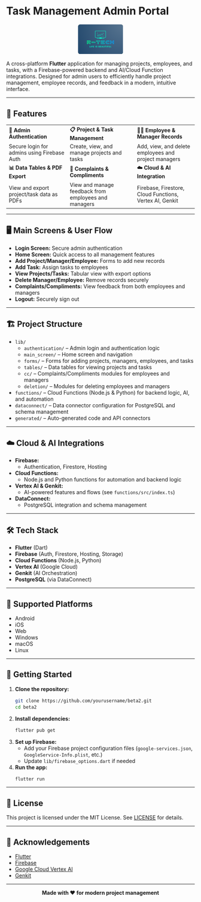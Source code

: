 # Task Management Admin Portal

<p align="center">
  <img src="images/logo.png" alt="Logo" width="120" />
</p>

A cross-platform **Flutter** application for managing projects, employees, and tasks, with a Firebase-powered backend and AI/Cloud Function integrations. Designed for admin users to efficiently handle project management, employee records, and feedback in a modern, intuitive interface.

---

## 🚀 Features

<div align="center">

<table>
  <tr>
    <td><b>👤 Admin Authentication</b></td>
    <td><b>📋 Project & Task Management</b></td>
    <td><b>🧑‍💼 Employee & Manager Records</b></td>
  </tr>
  <tr>
    <td>Secure login for admins using Firebase Auth</td>
    <td>Create, view, and manage projects and tasks</td>
    <td>Add, view, and delete employees and project managers</td>
  </tr>
  <tr>
    <td><b>📊 Data Tables & PDF Export</b></td>
    <td><b>💬 Complaints & Compliments</b></td>
    <td><b>☁️ Cloud & AI Integration</b></td>
  </tr>
  <tr>
    <td>View and export project/task data as PDFs</td>
    <td>View and manage feedback from employees and managers</td>
    <td>Firebase, Firestore, Cloud Functions, Vertex AI, Genkit</td>
  </tr>
</table>

</div>

---

## 🖥️ Main Screens & User Flow

- **Login Screen:** Secure admin authentication
- **Home Screen:** Quick access to all management features
- **Add Project/Manager/Employee:** Forms to add new records
- **Add Task:** Assign tasks to employees
- **View Projects/Tasks:** Tabular view with export options
- **Delete Manager/Employee:** Remove records securely
- **Complaints/Compliments:** View feedback from both employees and managers
- **Logout:** Securely sign out

---

## 🏗️ Project Structure

- `lib/`
    - `authentication/` – Admin login and authentication logic
    - `main_screen/` – Home screen and navigation
    - `forms/` – Forms for adding projects, managers, employees, and tasks
    - `tables/` – Data tables for viewing projects and tasks
    - `cc/` – Complaints/Compliments modules for employees and managers
    - `deletion/` – Modules for deleting employees and managers
- `functions/` – Cloud Functions (Node.js & Python) for backend logic, AI, and automation
- `dataconnect/` – Data connector configuration for PostgreSQL and schema management
- `generated/` – Auto-generated code and API connectors

---

## ☁️ Cloud & AI Integrations

- **Firebase:**
    - Authentication, Firestore, Hosting
- **Cloud Functions:**
    - Node.js and Python functions for automation and backend logic
- **Vertex AI & Genkit:**
    - AI-powered features and flows (see `functions/src/index.ts`)
- **DataConnect:**
    - PostgreSQL integration and schema management

---

## 🛠️ Tech Stack

- **Flutter** (Dart)
- **Firebase** (Auth, Firestore, Hosting, Storage)
- **Cloud Functions** (Node.js, Python)
- **Vertex AI** (Google Cloud)
- **Genkit** (AI Orchestration)
- **PostgreSQL** (via DataConnect)

---

## 📱 Supported Platforms

- Android
- iOS
- Web
- Windows
- macOS
- Linux

---

## 🏁 Getting Started

1. **Clone the repository:**
   ```bash
   git clone https://github.com/yourusername/beta2.git
   cd beta2
   ```
2. **Install dependencies:**
   ```bash
   flutter pub get
   ```
3. **Set up Firebase:**
    - Add your Firebase project configuration files (`google-services.json`, `GoogleService-Info.plist`, etc.)
    - Update `lib/firebase_options.dart` if needed
4. **Run the app:**
   ```bash
   flutter run
   ```

---

## 📄 License

This project is licensed under the MIT License. See [LICENSE](LICENSE) for details.

---

## 🙏 Acknowledgements

- [Flutter](https://flutter.dev/)
- [Firebase](https://firebase.google.com/)
- [Google Cloud Vertex AI](https://cloud.google.com/vertex-ai)
- [Genkit](https://github.com/genkit-dev/genkit)

---

<p align="center">
  <b>Made with ❤️ for modern project management</b>
</p>
